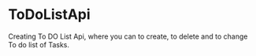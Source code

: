 # ToDoListApi

Creating To DO List Api, where you can to create, to delete and to change To do list of Tasks.
